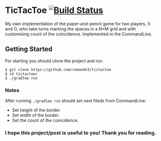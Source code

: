 # TicTacToe [![Build Status](https://travis-ci.org/romankh3/tictactoe.svg?branch=master)](https://travis-ci.org/romankh3/tictactoe)
My own implementation of the  paper-and-pencil game for two players, X and O, who take turns marking the spaces in a N×M grid and with customising count of the coincidence.
Implemented in the CommandLine. 
## Getting Started
For starting you should clone the project and run.
```
$ git clone https://github.com/romankh3/tictactoe
$ cd tictactoe/
$ ./gradlew run
```
### Notes
After running `./gradlew run` should set next fileds from CommandLine:
- Set height of the border.
- Set width of the border.
- Set the count of the coincidence.

### I hope this project/post is useful to you! Thank you for reading.
